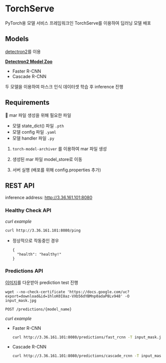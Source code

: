 # TorchServe

PyTorch용 모델 서비스 프레임워크인 TorchServe를 이용하여 딥러닝 모델 배포

## Models

[detectron2](https://github.com/facebookresearch/detectron2)를 이용

[**Detectron2 Model Zoo**](https://github.com/facebookresearch/detectron2/blob/master/MODEL_ZOO.md)
- Faster R-CNN
- Cascade R-CNN

두 모델을 이용하여 마스크 인식 데이터셋 학습 후 inference 진행

## Requirements

📌 mar 파일 생성을 위해 필요한 파일
- 모델 state_dict() 파일 `.pth`
- 모델 config 파일 `.yaml`
- 모델 handler 파일 `.py`

1. `torch-model-archiver` 를 이용하여 mar 파일 생성

2. 생성된 mar 파일 model_store로 이동

3. 서버 실행 (배포를 위해 config.properties 추가)


## REST API

inference address: http://3.36.161.101:8080

### Healthy Check API

*curl example*

```bash
curl http://3.36.161.101:8080/ping
```

- 정상적으로 작동중인 경우
  ```
  {
    "health": "healthy!"
  }
  ```


### Predictions API

[이미지](https://drive.google.com/file/d/1hloK0I8az-VXb56dYBMnp0adaP8Lv948/view?usp=sharing)를 다운받아 prediction test 진행
```
wget --no-check-certificate 'https://docs.google.com/uc?export=download&id=1hloK0I8az-VXb56dYBMnp0adaP8Lv948' -O input_mask.jpg
```

`POST /predictions/{model_name}`

*curl example*

- Faster R-CNN
  ```bash
  curl http://3.36.161.101:8080/predictions/fast_rcnn -T input_mask.jpg
  ```

- Cascade R-CNN
  ```bash
  curl http://3.36.161.101:8080/predictions/cascade_rcnn -T input_mask.jpg
  ```
